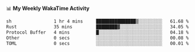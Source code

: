 <!--
**stamp711/stamp711** is a ✨ _special_ ✨ repository because its `README.md` (this file) appears on your GitHub profile.

Here are some ideas to get you started:

- 🔭 I’m currently working on ...
- 🌱 I’m currently learning ...
- 👯 I’m looking to collaborate on ...
- 🤔 I’m looking for help with ...
- 💬 Ask me about ...
- 📫 How to reach me: ...
- 😄 Pronouns: ...
- ⚡ Fun fact: ...
-->

📊 **My Weekly WakaTime Activity**

<!--START_SECTION:waka-->

```txt
sh                1 hr 4 mins     ███████████████▒░░░░░░░░░   61.68 %
Rust              35 mins         ████████▓░░░░░░░░░░░░░░░░   34.05 %
Protocol Buffer   4 mins          █░░░░░░░░░░░░░░░░░░░░░░░░   04.18 %
Other             0 secs          ░░░░░░░░░░░░░░░░░░░░░░░░░   00.08 %
TOML              0 secs          ░░░░░░░░░░░░░░░░░░░░░░░░░   00.01 %
```

<!--END_SECTION:waka-->
